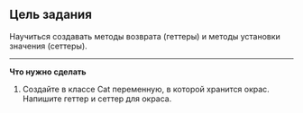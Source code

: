 ## Цель задания
Научиться создавать методы возврата (геттеры) и методы установки значения (сеттеры).
___
**Что нужно сделать**
1.	Создайте в классе Cat переменную, в которой хранится окрас. Напишите геттер и сеттер для окраса.